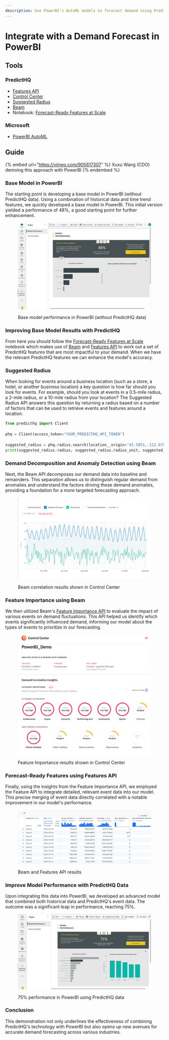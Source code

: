 ```yaml
---
description: Use PowerBI's AutoML models to forecast demand using PredictHQ technologies.
---
```


# Integrate with a Demand Forecast in PowerBI

## Tools

### PredictHQ

* [Features API](../../getting-started/guides/features-api-guides/)
* [Control Center](https://control.predicthq.com)
* [Suggested Radius](../../api/suggested-radius/get-suggested-radius.md)
* [Beam](../integration-guides/beam-data-science-guide.md)
* Notebook: [Forecast-Ready Features at Scale](../../getting-started/guides/beam-guides/forecast-ready-features-at-scale.md)

### Microsoft

* [PowerBI AutoML](https://learn.microsoft.com/en-us/power-bi/transform-model/dataflows/dataflows-machine-learning-integration)

## Guide

{% embed url="https://vimeo.com/905617307" %}
Xuxu Wang (CDO) demoing this approach with PowerBI
{% endembed %}

### Base Model in PowerBI

The starting point is developing a base model in PowerBI (without PredictHQ data). Using a combination of historical data and time trend features, we quickly developed a base model in PowerBI. This initial version yielded a performance of 48%, a good starting point for further enhancement.

<figure><img src="../../.gitbook/assets/powerbi-screenshot.png" alt=""><figcaption><p>Base model performance in PowerBI (without PredictHQ data)</p></figcaption></figure>

### Improving Base Model Results with PredictHQ

From here you should follow the [Forecast-Ready Features at Scale](../../getting-started/guides/beam-guides/forecast-ready-features-at-scale.md) notebook which makes use of [Beam](../../api/beam/) and [Features API](../../api/features/) to work out a set of PredictHQ features that are most impactful to your demand. When we have the relevant PredictHQ features we can enhance the model's accuracy.

### Suggested Radius

When looking for events around a business location (such as a store, a hotel, or another business location) a key question is how far should you look for events. For example, should you look at events in a 0.5-mile radius, a 2-mile radius, or a 10-mile radius from your location? The Suggested Radius API answers this question by returning a radius based on a number of factors that can be used to retrieve events and features around a location.

```python
from predicthq import Client

phq = Client(access_token="YOUR_PREDICTHQ_API_TOKEN")

suggested_radius = phq.radius.search(location__origin="45.5051,-122.6750")
print(suggested_radius.radius, suggested_radius.radius_unit, suggested_radius.location.to_dict())
```

### Demand Decomposition and Anomaly Detection using Beam

Next, the Beam API decomposes our demand data into baseline and remainders. This separation allows us to distinguish regular demand from anomalies and understand the factors driving these demand anomalies, providing a foundation for a more targeted forecasting approach.

<figure><img src="../../.gitbook/assets/beam-result-screenshot.png" alt=""><figcaption><p>Beam correlation results shown in Control Center</p></figcaption></figure>

### Feature Importance using Beam

We then utilized Beam's [Feature Importance API](../../api/beam/get-feature-importance.md) to evaluate the impact of various events on demand fluctuations. This API helped us identify which events significantly influenced demand, informing our model about the types of events to prioritize in our forecasting.

<figure><img src="../../.gitbook/assets/feature-importance-result-screenshot.png" alt=""><figcaption><p>Feature Importance results shown in Control Center</p></figcaption></figure>

### Forecast-Ready Features using Features API

Finally, using the insights from the Feature Importance API, we employed the Feature API to integrate detailed, relevant event data into our model. This precise merging of event data directly correlated with a notable improvement in our model's performance.

<figure><img src="../../.gitbook/assets/features-table-screenshot.png" alt=""><figcaption><p>Beam and Features API results</p></figcaption></figure>

### Improve Model Performance with PredictHQ Data

Upon integrating this data into PowerBI, we developed an advanced model that combined both historical data and PredictHQ's event data. The outcome was a significant leap in performance, reaching 75%.

<figure><img src="../../.gitbook/assets/powerbi-improved-perf-screenshot.png" alt=""><figcaption><p>75% performance in PowerBI using PredictHQ data</p></figcaption></figure>

### Conclusion

This demonstration not only underlines the effectiveness of combining PredictHQ's technology with PowerBI but also opens up new avenues for accurate demand forecasting across various industries.
